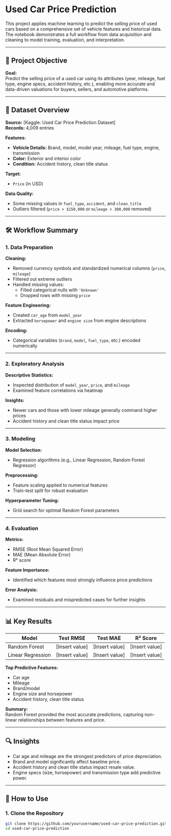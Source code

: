 # Used Car Price Prediction

This project applies machine learning to predict the selling price of used cars based on a comprehensive set of vehicle features and historical data. The notebook demonstrates a full workflow from data acquisition and cleaning to model training, evaluation, and interpretation.

---

## 🚗 Project Objective

**Goal:**  
Predict the selling price of a used car using its attributes (year, mileage, fuel type, engine specs, accident history, etc.), enabling more accurate and data-driven valuations for buyers, sellers, and automotive platforms.

---

## 📂 Dataset Overview

**Source:** [Kaggle: Used Car Price Prediction Dataset]  
**Records:** 4,009 entries

**Features:**

- **Vehicle Details:** Brand, model, model year, mileage, fuel type, engine, transmission  
- **Color:** Exterior and interior color  
- **Condition:** Accident history, clean title status  

**Target:**  
- `Price` (in USD)

**Data Quality:**

- Some missing values in `fuel_type`, `accident`, and `clean_title`
- Outliers filtered (`price > $150,000` or `mileage > 300,000` removed)

---

## 🛠️ Workflow Summary

### 1. Data Preparation

**Cleaning:**

- Removed currency symbols and standardized numerical columns (`price`, `mileage`)
- Filtered out extreme outliers
- Handled missing values:
  - Filled categorical nulls with `'Unknown'`
  - Dropped rows with missing `price`

**Feature Engineering:**

- Created `car_age` from `model_year`
- Extracted `horsepower` and `engine size` from engine descriptions

**Encoding:**

- Categorical variables (`brand`, `model`, `fuel_type`, etc.) encoded numerically

---

### 2. Exploratory Analysis

**Descriptive Statistics:**

- Inspected distribution of `model_year`, `price`, and `mileage`
- Examined feature correlations via heatmap

**Insights:**

- Newer cars and those with lower mileage generally command higher prices
- Accident history and clean title status impact price

---

### 3. Modeling

**Model Selection:**

- Regression algorithms (e.g., Linear Regression, Random Forest Regressor)

**Preprocessing:**

- Feature scaling applied to numerical features
- Train-test split for robust evaluation

**Hyperparameter Tuning:**

- Grid search for optimal Random Forest parameters

---

### 4. Evaluation

**Metrics:**

- RMSE (Root Mean Squared Error)
- MAE (Mean Absolute Error)
- R² score

**Feature Importance:**

- Identified which features most strongly influence price predictions

**Error Analysis:**

- Examined residuals and mispredicted cases for further insights

---

## 📊 Key Results

| Model             | Test RMSE     | Test MAE      | R² Score      |
|------------------|----------------|---------------|---------------|
| Random Forest     | [Insert value] | [Insert value] | [Insert value] |
| Linear Regression | [Insert value] | [Insert value] | [Insert value] |

**Top Predictive Features:**

- Car age  
- Mileage  
- Brand/model  
- Engine size and horsepower  
- Accident history, clean title status  

**Summary:**  
Random Forest provided the most accurate predictions, capturing non-linear relationships between features and price.

---

## 🔍 Insights

- Car age and mileage are the strongest predictors of price depreciation.
- Brand and model significantly affect baseline price.
- Accident history and clean title status impact resale value.
- Engine specs (size, horsepower) and transmission type add predictive power.

---

## 🚀 How to Use

### 1. Clone the Repository

```bash
git clone https://github.com/yourusername/used-car-price-prediction.git
cd used-car-price-prediction
